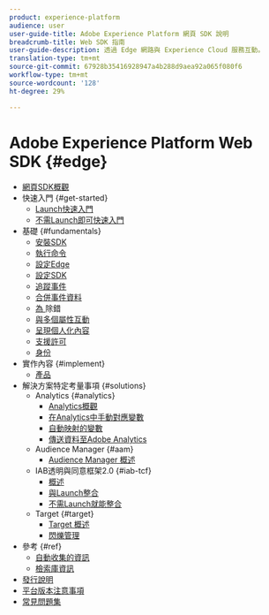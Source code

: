 ```yaml
---
product: experience-platform
audience: user
user-guide-title: Adobe Experience Platform 網頁 SDK 說明
breadcrumb-title: Web SDK 指南
user-guide-description: 透過 Edge 網路與 Experience Cloud 服務互動。
translation-type: tm+mt
source-git-commit: 67928b35416928947a4b288d9aea92a065f080f6
workflow-type: tm+mt
source-wordcount: '128'
ht-degree: 29%

---
```



# Adobe Experience Platform Web SDK {#edge}

* [網頁SDK概觀](home.md)
* 快速入門 {#get-started}
   * [Launch快速入門](getting-started/quick-start-with-launch.md)
   * [不需Launch即可快速入門](getting-started/quick-start-without-launch.md)
* 基礎 {#fundamentals}
   * [安裝SDK](fundamentals/installing-the-sdk.md)
   * [執行命令](fundamentals/executing-commands.md)
   * [設定Edge](fundamentals/edge-configuration.md)
   * [設定SDK](fundamentals/configuring-the-sdk.md)
   * [追蹤事件](fundamentals/tracking-events.md)
   * [合併事件資料](fundamentals/merging-event-data.md)
   * [為 ](fundamentals/debugging.md) 除錯
   * [與多個屬性互動](fundamentals/interacting-with-multiple-properties.md)
   * [呈現個人化內容](fundamentals/rendering-personalization-content.md)
   * [支援許可](fundamentals/supporting-consent.md)
   * [身份](fundamentals/identity.md)
* 實作內容 {#implement}
   * [產品](what-to-implement/commerce.md)
* 解決方案特定考量事項 {#solutions}
   * Analytics {#analytics}
      * [Analytics概觀](solution-specific/analytics/analytics-overview.md)
      * [在Analytics中手動對應變數](solution-specific/analytics/manually-mapping-variables.md)
      * [自動映射的變數](solution-specific/analytics/automatically-mapped-vars.md)
      * [傳送資料至Adobe Analytics](solution-specific/analytics/link-tracking.md)
   * Audience Manager {#aam}
      * [Audience Manager 概述](solution-specific/audience-manager/audience-manager-overview.md)
   * IAB透明與同意框架2.0 {#iab-tcf}
      * [概述](solution-specific/iab-tcf/overview.md)
      * [與Launch整合](solution-specific/iab-tcf/with-launch.md)
      * [不需Launch就能整合](solution-specific/iab-tcf/without-launch.md)
   * Target {#target}
      * [Target 概述](solution-specific/target/target-overview.md)
      * [閃爍管理](solution-specific/target/flicker-management.md)
* 參考 {#ref}
   * [自動收集的資訊](reference/automatic-information.md)
   * [檢索庫資訊](reference/retrieving-library-information.md)
* [發行說明](release-notes.md)
* [平台版本注意事項](https://www.adobe.com/go/platform-release-notes-en)
* [常見問題集](getting-started/web-sdk-faq.md)